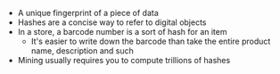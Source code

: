 - A unique fingerprint of a piece of data
- Hashes are a concise way to refer to digital objects
- In a store, a barcode number is a sort of hash for an item
	- It's easier to write down the barcode than take the entire product name, description and such
- Mining usually requires you to compute trillions of hashes